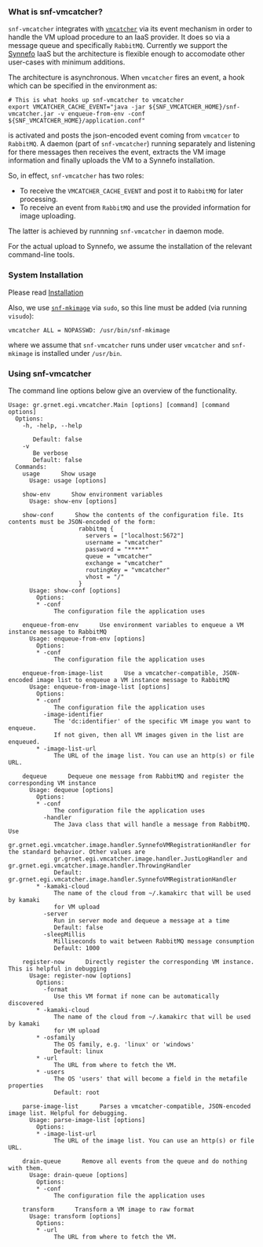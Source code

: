 ### What is snf-vmcatcher?

`snf-vmcatcher` integrates with [`vmcatcher`](https://github.com/hepix-virtualisation/vmcatcher) via its event mechanism in order to handle the VM upload procedure to an IaaS provider. It does so via a message queue and specifically `RabbitMQ`. Currently we support the [Synnefo](https://www.synnefo.org) IaaS but the architecture is flexible enough to accomodate other user-cases with minimum additions. 

The architecture is asynchronous. When `vmcatcher` fires an event, a hook which can be specified in the environment as:

```shell
# This is what hooks up snf-vmcatcher to vmcatcher
export VMCATCHER_CACHE_EVENT="java -jar ${SNF_VMCATCHER_HOME}/snf-vmcatcher.jar -v enqueue-from-env -conf ${SNF_VMCATCHER_HOME}/application.conf"

```

is activated and posts the json-encoded event coming from `vmcatcer` to `RabbitMQ`. A daemon (part of `snf-vmcatcher`) running separately and listening for there messages then receives the event, extracts the VM image information and finally uploads the VM to a Synnefo installation.

So, in effect, `snf-vmcatcher` has two roles:

* To receive the `VMCATCHER_CACHE_EVENT` and post it to `RabbitMQ` for later processing.
* To receive an event from `RabbitMQ` and use the provided information for image uploading.

The latter is achieved by runnning `snf-vmcatcher` in daemon mode.

For the actual upload to Synnefo, we assume the installation of the relevant command-line tools.

### System Installation
Please read [Installation](INSTALLATION.md)

Also, we use [`snf-mkimage`](https://www.synnefo.org/docs/snf-image-creator/latest/) via `sudo`,
so this line must be added (via running `visudo`):

```
vmcatcher ALL = NOPASSWD: /usr/bin/snf-mkimage
```

where we assume that `snf-vmcatcher` runs under user `vmcatcher` and `snf-mkimage` is installed under `/usr/bin`.

### Using snf-vmcatcher

The command line options below give an overview of the functionality.

```
Usage: gr.grnet.egi.vmcatcher.Main [options] [command] [command options]
  Options:
    -h, -help, --help
       
       Default: false
    -v
       Be verbose
       Default: false
  Commands:
    usage      Show usage
      Usage: usage [options]

    show-env      Show environment variables
      Usage: show-env [options]

    show-conf      Show the contents of the configuration file. Its contents must be JSON-encoded of the form:
                    rabbitmq {
                      servers = ["localhost:5672"]
                      username = "vmcatcher"
                      password = "*****"
                      queue = "vmcatcher"
                      exchange = "vmcatcher"
                      routingKey = "vmcatcher"
                      vhost = "/"
                    }
      Usage: show-conf [options]
        Options:
        * -conf
             The configuration file the application uses

    enqueue-from-env      Use environment variables to enqueue a VM instance message to RabbitMQ
      Usage: enqueue-from-env [options]
        Options:
        * -conf
             The configuration file the application uses

    enqueue-from-image-list      Use a vmcatcher-compatible, JSON-encoded image list to enqueue a VM instance message to RabbitMQ
      Usage: enqueue-from-image-list [options]
        Options:
        * -conf
             The configuration file the application uses
          -image-identifier
             The 'dc:identifier' of the specific VM image you want to enqueue.
             If not given, then all VM images given in the list are enqueued.
        * -image-list-url
             The URL of the image list. You can use an http(s) or file URL.

    dequeue      Dequeue one message from RabbitMQ and register the corresponding VM instance
      Usage: dequeue [options]
        Options:
        * -conf
             The configuration file the application uses
          -handler
             The Java class that will handle a message from RabbitMQ. Use
             gr.grnet.egi.vmcatcher.image.handler.SynnefoVMRegistrationHandler for the standard behavior. Other values are
             gr.grnet.egi.vmcatcher.image.handler.JustLogHandler and gr.grnet.egi.vmcatcher.image.handler.ThrowingHandler
             Default: gr.grnet.egi.vmcatcher.image.handler.SynnefoVMRegistrationHandler
        * -kamaki-cloud
             The name of the cloud from ~/.kamakirc that will be used by kamaki
             for VM upload
          -server
             Run in server mode and dequeue a message at a time
             Default: false
          -sleepMillis
             Milliseconds to wait between RabbitMQ message consumption
             Default: 1000

    register-now      Directly register the corresponding VM instance. This is helpful in debugging
      Usage: register-now [options]
        Options:
          -format
             Use this VM format if none can be automatically discovered
        * -kamaki-cloud
             The name of the cloud from ~/.kamakirc that will be used by kamaki
             for VM upload
        * -osfamily
             The OS family, e.g. 'linux' or 'windows'
             Default: linux
        * -url
             The URL from where to fetch the VM.
        * -users
             The OS 'users' that will become a field in the metafile properties
             Default: root

    parse-image-list      Parses a vmcatcher-compatible, JSON-encoded image list. Helpful for debugging.
      Usage: parse-image-list [options]
        Options:
        * -image-list-url
             The URL of the image list. You can use an http(s) or file URL.

    drain-queue      Remove all events from the queue and do nothing with them.
      Usage: drain-queue [options]
        Options:
        * -conf
             The configuration file the application uses

    transform      Transform a VM image to raw format
      Usage: transform [options]
        Options:
        * -url
             The URL from where to fetch the VM.
```

